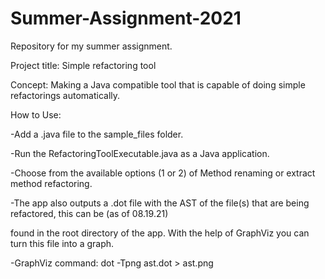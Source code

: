 # Summer-Assignment-2021
Repository for my summer assignment.

Project title: Simple refactoring tool

Concept: Making a Java compatible tool that is capable of doing
simple refactorings automatically.

How to Use:


-Add a .java file to the sample_files folder.

-Run the RefactoringToolExecutable.java as a Java application.

-Choose from the available options (1 or 2) of Method renaming or extract method refactoring.

-The app also outputs a .dot file with the AST of the file(s) that are being refactored, this can be (as of 08.19.21)

 found in the root directory of the app. With the help of GraphViz you can turn this file into a graph.
 
-GraphViz command: dot -Tpng ast.dot > ast.png
  

